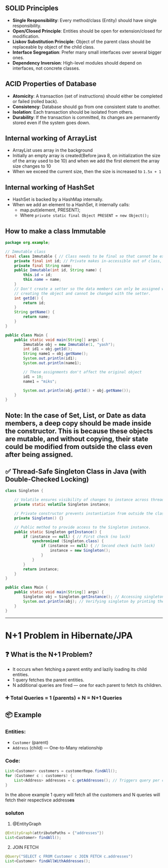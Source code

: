 ## SOLID Principles

- **Single Responsibility**: Every method/class (Entity) should have single responsibility.
- **Open/Closed Principle**: Entities should be open for extension/closed for modification.
- **Liskov Substitution Principle**: Object of the parent class should be replaceable by object of the child class.
- **Interface Segregation**: Prefer many small interfaces over several bigger ones.
- **Dependency Inversion**: High-level modules should depend on interfaces, not concrete classes.

## ACID Properties of Database

- **Atomicity**: A transaction (set of instructions) should either be completed or failed (rolled back).
- **Consistency**: Database should go from one consistent state to another.
- **Isolation**: Each transaction should be isolated from others.
- **Durability**: If the transaction is committed, its changes are permanently stored even if the system goes down.

## Internal working of ArrayList
- ArrayList uses array in the background
- Initially an empty array is created(Before java 8, on initialization the size of the array used to be 10) and when we add the first element the array size changes to 10
- When we exceed the current size, then the size is increased to `1.5x + 1`

## Internal working of HashSet
- HashSet is backed by a HashMap internally.
- When we add an element to a HashSet, it internally calls:
     - map.put(element, PRESENT);
     - Where `private static final Object PRESENT = new Object();`
 
## How to make a class Immutable
```java
package org.example;

// Immutable class
final class Immutable { // Class needs to be final so that cannot be extended and overridden.
    private final int id; // Private makes in-accessible out of class, final makes the unable to change.
    private final String name;
    public Immutable(int id, String name) {
        this.id = id;
        this.name = name;
    }
    // Don't create a setter so the data members can only be assigned while
    // creating the object and cannot be changed with the setter.
    int getId() {
        return id;
    }
    String getName() {
        return name;
    }
}

public class Main {
    public static void main(String[] args) {
        Immutable obj = new Immutable(1, "yash");
        int id1 = obj.getId();
        String name1 = obj.getName();
        System.out.println(id1);
        System.out.println(name1);

        // These assignments don't affect the original object
        id1 = 10;
        name1 = "miks";

        System.out.println(obj.getId() + obj.getName());
    }
}
```
## Note: In the case of Set, List, or Date as data members, a deep copy should be made inside the constructor. This is because these objects are mutable, and without copying, their state could be modified from outside the class even after being assigned.

## ✅ Thread-Safe Singleton Class in Java (with Double-Checked Locking)

```java
class Singleton {

    // Volatile ensures visibility of changes to instance across threads.
    private static volatile Singleton instance;

    // Private constructor prevents instantiation from outside the class.
    private Singleton() {}

    // Public method to provide access to the Singleton instance.
    public static Singleton getInstance() {
        if (instance == null) { // First check (no lock)
            synchronized (Singleton.class) {
                if (instance == null) { // Second check (with lock)
                    instance = new Singleton();
                }
            }
        }
        return instance;
    }
}

public class Main {
    public static void main(String[] args) {
        Singleton obj = Singleton.getInstance(); // Accessing singleton instance
        System.out.println(obj); // Verifying singleton by printing the reference
    }
}
```
------------------------
# N+1 Problem in Hibernate/JPA

## ❓ What is the N+1 Problem?

- It occurs when fetching a parent entity and lazily loading its child entities.
- 1 query fetches the parent entities.
- N additional queries are fired — one for each parent to fetch its children.
### ➕ Total Queries = 1 (parents) + N = **N+1 Queries**

## 📦 Example

### Entities:
- `Customer` (parent)
- `Address` (child) — One-to-Many relationship

### Code:
```java
List<Customer> customers = customerRepo.findAll();
for (Customer c : customers) {
    List<Address> addresses = c.getAddresses(); // Triggers query per customer
}
```
In the above example 1 query will fetch all the customers and N queries will fetch their respectivce address**es**

### soluton
1. @EntityGraph
```java
@EntityGraph(attributePaths = {"addresses"})
List<Customer> findAll();
```
2. JOIN FETCH
```java
@Query("SELECT c FROM Customer c JOIN FETCH c.addresses")
List<Customer> findAllWithAddresses();
```


